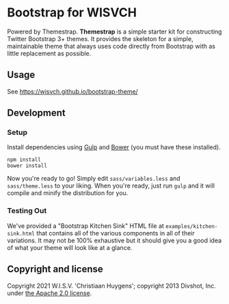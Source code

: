 # Bootstrap for WISVCH

Powered by Themestrap. **Themestrap** is a simple starter kit for constructing Twitter Bootstrap 3+ themes. It provides the skeleton
for a simple, maintainable theme that always uses code directly from Bootstrap with as little replacement as
possible.

## Usage

See https://wisvch.github.io/bootstrap-theme/

## Development

### Setup

Install dependencies using
[Gulp](http://gulpjs.com) and [Bower](https://github.com/bower/bower) (you must have these
installed).

    npm install
    bower install

Now you're ready to go! Simply edit `sass/variables.less` and `sass/theme.less` to your liking.
When you're ready, just run `gulp` and it will compile and minify the distribution for you.
<!-- You can also run `grunt watch` to automatically compile as you work. -->

### Testing Out

We've provided a "Bootstrap Kitchen Sink" HTML file at `examples/kitchen-sink.html` that contains
all of the various components in all of their variations. It may not be 100% exhaustive but it
should give you a good idea of what your theme will look like at a glance.

<!-- You can start a development server at `http://localhost:8000` by running `grunt serve`. Your theme will automatically compile while the server is running. -->

## Copyright and license

Copyright 2021 W.I.S.V. 'Christiaan Huygens'; copyright 2013 Divshot, Inc. under [the Apache 2.0 license](LICENSE).